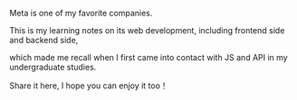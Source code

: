 Meta is one of my favorite companies.

This is my learning notes on its web development, including frontend side and backend side,

which made me recall when I first came into contact with JS and API in my undergraduate studies. 

Share it here, I hope you can enjoy it too！

